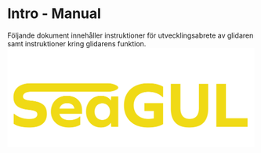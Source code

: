 # Intro - Manual
Följande dokument innehåller instruktioner för utvecklingsabrete av glidaren samt instruktioner kring glidarens funktion.
![logo](Bilder/SeaGul_logga.png)
